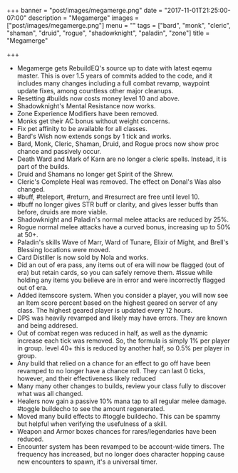 +++
banner = "post/images/megamerge.png"
date = "2017-11-01T21:25:00-07:00"
description = "Megamerge"
images = ["post/images/megamerge.png"]
menu = ""
tags = ["bard", "monk", "cleric", "shaman", "druid", "rogue", "shadowknight", "paladin", "zone"]
title = "Megamerge"

+++
* Megamerge gets RebuildEQ's source up to date with latest eqemu master. This is over 1.5 years of commits added to the code, and it includes many changes including a full combat revamp, waypoint update fixes, among countless other major cleanups.
* Resetting #builds now costs money level 10 and above.
* Shadowknight's Mental Resistance now works.
* Zone Experience Modifiers have been removed.
* Monks get their AC bonus without weight concerns.
* Fix pet affinity to be available for all classes.
* Bard's Wish now extends songs by 1 tick and works.
* Bard, Monk, Cleric, Shaman, Druid, and Rogue procs now show proc chance and passively occur.
* Death Ward and Mark of Karn are no longer a cleric spells. Instead, it is part of the builds.
* Druid and Shamans no longer get Spirit of the Shrew.
* Cleric's Complete Heal was removed. The effect on Donal's Was also changed.
* #buff, #teleport, #return, and #resurrect are free until level 10.
* #buff no longer gives STR buff or clarity, and gives lesser buffs than before, druids are more viable.
* Shadowknight and Paladin's normal melee attacks are reduced by 25%.
* Rogue normal melee attacks have a curved bonus, increasing up to 50% at 50+.
* Paladin's skills Wave of Marr, Ward of Tunare, Elixir of Might, and Brell's Blessing locations were moved.
* Card Distiller is now sold by Nola and works.
* Did an out of era pass, any items out of era will now be flagged (out of era) but retain cards, so you can safely remove them. #issue while holding any items you believe are in error and were incorrectly flagged out of era.
* Added itemscore system. When you consider a player, you will now see an Item score percent based on the highest geared on server of any class. The highest geared player is updated every 12 hours.
* DPS was heavily revamped and likely may have errors. They are known and being addresed.
* Out of combat regen was reduced in half, as well as the dynamic increase each tick was removed. So, the formula is simply 1% per player in group. level 40+ this is reduced by another half, so 0.5% per player in group.
* Any build that relied on a chance for an effect to go off have been revamped to no longer have a chance roll. They can last 0 ticks, however, and their effectiveness likely reduced
* Many many other changes to builds, review your class fully to discover what was all changed.
* Healers now gain a passive 10% mana tap to all regular melee damage. #toggle buildecho to see the amount regenerated.
* Moved many build effects to #toggle buildecho. This can be spammy but helpful when verifying the usefulness of a skill.
* Weapon and Armor boxes chances for rares/legendaries have been reduced.
* Encounter system has been revamped to be account-wide timers. The frequency has increased, but no longer does character hopping cause new encounters to spawn, it's a universal timer.
<!--more-->